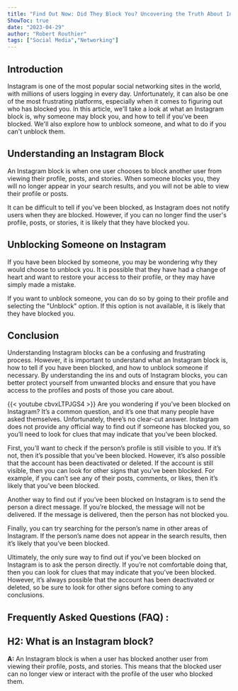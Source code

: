 ```yaml
---
title: "Find Out Now: Did They Block You? Uncovering the Truth About Instagram Blocks"
ShowToc: true 
date: "2023-04-29"
author: "Robert Routhier" 
tags: ["Social Media","Networking"]
---
```

## Introduction

Instagram is one of the most popular social networking sites in the world, with millions of users logging in every day. Unfortunately, it can also be one of the most frustrating platforms, especially when it comes to figuring out who has blocked you. In this article, we'll take a look at what an Instagram block is, why someone may block you, and how to tell if you've been blocked. We'll also explore how to unblock someone, and what to do if you can't unblock them. 

## Understanding an Instagram Block

An Instagram block is when one user chooses to block another user from viewing their profile, posts, and stories. When someone blocks you, they will no longer appear in your search results, and you will not be able to view their profile or posts. 

It can be difficult to tell if you've been blocked, as Instagram does not notify users when they are blocked. However, if you can no longer find the user's profile, posts, or stories, it is likely that they have blocked you. 

## Unblocking Someone on Instagram

If you have been blocked by someone, you may be wondering why they would choose to unblock you. It is possible that they have had a change of heart and want to restore your access to their profile, or they may have simply made a mistake.

If you want to unblock someone, you can do so by going to their profile and selecting the "Unblock" option. If this option is not available, it is likely that they have blocked you. 

## Conclusion

Understanding Instagram blocks can be a confusing and frustrating process. However, it is important to understand what an Instagram block is, how to tell if you have been blocked, and how to unblock someone if necessary. By understanding the ins and outs of Instagram blocks, you can better protect yourself from unwanted blocks and ensure that you have access to the profiles and posts of those you care about.

{{< youtube cbvxLTPJGS4 >}} 
Are you wondering if you’ve been blocked on Instagram? It’s a common question, and it’s one that many people have asked themselves. Unfortunately, there’s no clear-cut answer. Instagram does not provide any official way to find out if someone has blocked you, so you’ll need to look for clues that may indicate that you’ve been blocked.

First, you’ll want to check if the person’s profile is still visible to you. If it’s not, then it’s possible that you’ve been blocked. However, it’s also possible that the account has been deactivated or deleted. If the account is still visible, then you can look for other signs that you’ve been blocked. For example, if you can’t see any of their posts, comments, or likes, then it’s likely that you’ve been blocked.

Another way to find out if you’ve been blocked on Instagram is to send the person a direct message. If you’re blocked, the message will not be delivered. If the message is delivered, then the person has not blocked you.

Finally, you can try searching for the person’s name in other areas of Instagram. If the person’s name does not appear in the search results, then it’s likely that you’ve been blocked.

Ultimately, the only sure way to find out if you’ve been blocked on Instagram is to ask the person directly. If you’re not comfortable doing that, then you can look for clues that may indicate that you’ve been blocked. However, it’s always possible that the account has been deactivated or deleted, so be sure to look for other signs before coming to any conclusions.

## Frequently Asked Questions (FAQ) :
## H2: What is an Instagram block?

**A:** An Instagram block is when a user has blocked another user from viewing their profile, posts, and stories. This means that the blocked user can no longer view or interact with the profile of the user who blocked them.



